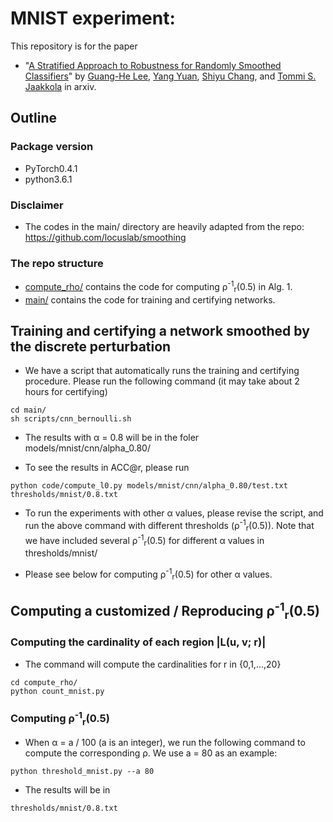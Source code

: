 # MNIST experiment:

This repository is for the paper

 * "[A Stratified Approach to Robustness for Randomly Smoothed Classifiers](https://arxiv.org/pdf/1906.04948.pdf)" by [Guang-He Lee](https://people.csail.mit.edu/guanghe/), [Yang Yuan](http://www.callowbird.com), [Shiyu Chang](http://people.csail.mit.edu/chang87/), and [Tommi S. Jaakkola](http://people.csail.mit.edu/tommi/) in arxiv.

## Outline 

### Package version 

 * PyTorch0.4.1
 * python3.6.1

### Disclaimer

 * The codes in the main/ directory are heavily adapted from the repo: https://github.com/locuslab/smoothing

### The repo structure

 * [compute_rho/](compute_rho) contains the code for computing &rho;<sup>-1</sup><sub>r</sub>(0.5) in Alg. 1.
 * [main/](main) contains the code for training and certifying networks.

## Training and certifying a network smoothed by the discrete perturbation

 * We have a script that automatically runs the training and certifying procedure. Please run the following command (it may take about 2 hours for certifying)

```
cd main/
sh scripts/cnn_bernoulli.sh
```

 * The results with &alpha; = 0.8 will be in the foler models/mnist/cnn/alpha_0.80/

 * To see the results in ACC@r, please run 

```
python code/compute_l0.py models/mnist/cnn/alpha_0.80/test.txt thresholds/mnist/0.8.txt 
```

 * To run the experiments with other &alpha; values, please revise the script, and run the above command with different thresholds (&rho;<sup>-1</sup><sub>r</sub>(0.5)). Note that we have included several &rho;<sup>-1</sup><sub>r</sub>(0.5) for different &alpha; values in thresholds/mnist/

 * Please see below for computing &rho;<sup>-1</sup><sub>r</sub>(0.5) for other &alpha; values.

## Computing a customized / Reproducing &rho;<sup>-1</sup><sub>r</sub>(0.5)

### Computing the cardinality of each region |L(u, v; r)|

 * The command will compute the cardinalities for r in {0,1,...,20}

```
cd compute_rho/
python count_mnist.py
``` 

### Computing &rho;<sup>-1</sup><sub>r</sub>(0.5)

 * When &alpha; = a / 100 (a is an integer), we run the following command to compute the corresponding &rho;. We use a = 80 as an example:

```
python threshold_mnist.py --a 80
```

 * The results will be in 

```
thresholds/mnist/0.8.txt
```
